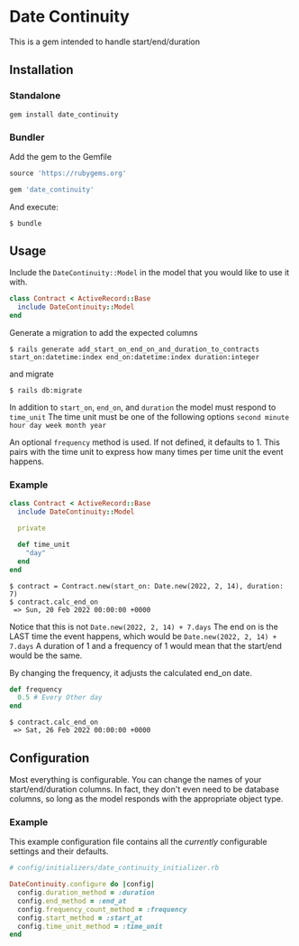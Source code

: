 # Date Continuity
This is a gem intended to handle start/end/duration

## Installation
### Standalone
`gem install date_continuity`

### Bundler
Add the gem to the Gemfile
```ruby
source 'https://rubygems.org'

gem 'date_continuity'
```

And execute:
```shell
$ bundle
```

## Usage
Include the `DateContinuity::Model` in the model that you would like to use it with.

```ruby
class Contract < ActiveRecord::Base
  include DateContinuity::Model
end
```

Generate a migration to add the expected columns
```shell
$ rails generate add_start_on_end_on_and_duration_to_contracts start_on:datetime:index end_on:datetime:index duration:integer
```
and migrate
```shell
$ rails db:migrate
```

In addition to `start_on`, `end_on`, and `duration` the model must respond to `time_unit`
The time unit must be one of the following options `second minute hour day week month year`

An optional `frequency` method is used. If not defined, it defaults to 1. This pairs with the time unit to express how many times per time unit the event happens.

### Example

```ruby
class Contract < ActiveRecord::Base
  include DateContinuity::Model

  private

  def time_unit
    "day"
  end
end
```

```shell
$ contract = Contract.new(start_on: Date.new(2022, 2, 14), duration: 7)
$ contract.calc_end_on
 => Sun, 20 Feb 2022 00:00:00 +0000
```
Notice that this is not `Date.new(2022, 2, 14) + 7.days` The end on is the LAST time the event happens, which would be `Date.new(2022, 2, 14) + 7.days`
A duration of 1 and a frequency of 1 would mean that the start/end would be the same.

By changing the frequency, it adjusts the calculated end_on date.

```ruby
def frequency
  0.5 # Every Other day
end
```

```shell
$ contract.calc_end_on
 => Sat, 26 Feb 2022 00:00:00 +0000
```

## Configuration
Most everything is configurable. You can change the names of your start/end/duration columns. In fact, they don't even need to be database columns, so long as the model responds with the appropriate object type.

### Example
This example configuration file contains all the _currently_ configurable settings and their defaults.

```ruby
# config/initializers/date_continuity_initializer.rb

DateContinuity.configure do |config|
  config.duration_method = :duration
  config.end_method = :end_at
  config.frequency_count_method = :frequency
  config.start_method = :start_at
  config.time_unit_method = :time_unit
end
```
